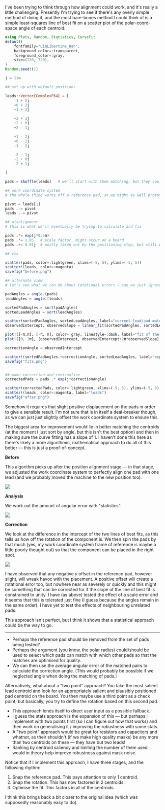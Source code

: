 I've been trying to think through how alignment could work, and it's really a little challenging. Presently I'm trying to see if there's any overly simple method of doing it, and the most bare-bones method I could think of is a simple least-squares line of best fit on a scatter plot of the polar-coord-space angle of each centroid.

```julia
using Plots, Random, Statistics, CurveFit
default(
	fontfamily="LinLibertine_Rah",
	background_color=:transparent,
	foreground_color=:gray,
	size=(720, 720),
)
Random.seed!(1)

j = 1im

## set up with default positions

leads::Vector{ComplexF64} = [
	-1 + 2j
	+0 + 2j
	+1 + 2j

	+2 + 1j
	+2 + 0j
	+2 - 1j

	+1 - 2j
	+0 - 2j
	-1 - 2j

	-2 - 1j
	-2 + 0j
	-2 + 1j

]

pads = shuffle(leads)	# we'll start with them matching, but they could be in literally any order (well, not really, but we'll go with it for now)

## work coordinate system
# the whole thing works off a reference pad, so we might as well prototype it as such

pivot = leads[1]
pads .-= pivot
leads .-= pivot

## misalignment
# this is what we'll eventually be trying to calculate and fix

pads .*= exp(j*0.5π)
pads .*= 1.05	# scale factor, might occur on a board
pads .+= 0.01j	# mostly taken out by the positioning step, but still worth simulating

## vis

scatter(pads, color=:lightgreen, xlims=(-5, 5), ylims=(-5, 5))
scatter!(leads, color=:magenta)
savefig("before.png")

## alternate view
# let's see what we can do about rotational errors — can we just ignore radius entirely?

padAngles = angle.(pads)
leadAngles = angle.(leads)

sortedPadAngles = sort(padAngles)
sortedLeadAngles = sort(leadAngles)

scatter(sortedPadAngles, sortedLeadAngles, label="current lead/pad matching")
observedIntercept, observedSlope = linear_fit(sortedPadAngles, sortedLeadAngles)

plot!([-π,π], [-π, π], color=:gray, linestyle=:dash, label="fit of the by-definition correct placement") # the line that we'd expect to see if the placement was perfect
plot!([0, 2π], [observedIntercept, observedIntercept+2π*observedSlope], label="fit of the present placement")	# fit of our less great placement

correctionAngle = observedIntercept

scatter!(sortedPadAngles.+correctionAngle, sortedLeadAngles, label="expected lead/pad matching after rotation")	# corrected placements
savefig("fits.png")


## make correction and revisualise
correctedPads = pads .* exp(j*correctionAngle)

scatter(correctedPads, color=:lightgreen, xlims=(-5, 5), ylims=(-5, 5), label="pads")
scatter!(leads, color=:magenta, label="leads")
savefig("after.png")

```

Somehow it requires that slight positive displacement on the pads in order to give a sensible result. I'm not sure that is in itself a deal-breaker though, as we can just just slightly offset the work coordinate system to ensure this.

The biggest area for improvement would lie in better matching the centroids (at the moment I just sort by angle, but this isn't the best option) and then in making sure the curve fitting has a slope of 1. I haven't done this here as there's likely a more algorithmic, mathematical approach to do all of this better — this is just a proof-of-concept.

**Before**

This algorithm picks up after the position alignment stage — in that stage, we adjusted the work coordinate system to perfectly align one pad with one lead (and we probably moved the machine to the new position too).

![](before%201.png)

**Analysis**

We work out the amount of angular error with "statistics".

![](fits%201.png)

**Correction**

We look at the difference in the intercept of the two lines of best fits, as this tells us how off the rotation of the component is. We then spin the pads by that much (yes, my work coordinate system frame of reference is maybe a little poorly thought out) so that the component can be placed in the right spot.

![](after.png)

I have observed that any negative *y* offset in the reference pad, however slight, will wreak havoc with the placement. A positive offset will create a rotational error too, but nowhere near as severely or quickly and this might be something that can be corrected for if the slope of the line of best fit is constrained to unity. I have (as above) tested the effect of a scale error and it seems that this is tolerated just fine (I guess because the angles remain in the same order). I have yet to test the effects of neighbouring unrelated pads.

This approach isn't perfect, but I think it shows that a statistical approach could be the way to go.

---

- Perhaps the reference pad should be removed from the set of pads being tested?
- Perhaps the argument (you know, the polar radius) could/should be used to select which pads can match with which other pads so that the matches are optimised for quality.
- We can then use the average angular error of the matched pairs to calculate the correction angle. (This would probably be possible if we neglected angle when doing the matching of pads.)

Alternatively, what about a "two point" approach? You take the most salient lead centroid and look for an appropriately salient and plausibly positioned pad centroid on the board. You then maybe use a third point as a check point, but basically, you try to define the rotation based on this second pad.

- This approach lends itself to direct user input as a possible fallback.
- I guess the stats approach is the expansion of this — but perhaps I implement with two points first (so I can figure out how that works) and then work on generalising it / improving the robustness with some stats.
- A "two point" approach would be great for resistors and capacitors and whatnot, as their shouldn't (if we make high quality masks) be any more than two centroids on these — they have but two leads!
- Ranking by centroid saliency and limiting the number of them used would in theory help improve robustness against mask noise.

Notice that if I implement this approach, I have three stages, and the following rhythm:

1. Snap the reference pad. This pays attention to only 1 centroid.
2. Snap the rotation. This has now factored in 2 centroids.
3. Optimise the fit. This factors in all of the centroids.

I think this brings back a bit closer to the original idea (which was supposedly reasonably easy to do).